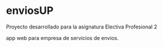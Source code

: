 # enviosUP
Proyecto desarrollado para la asignatura Electiva Profesional 2

app web para empresa de servicios de envios.
